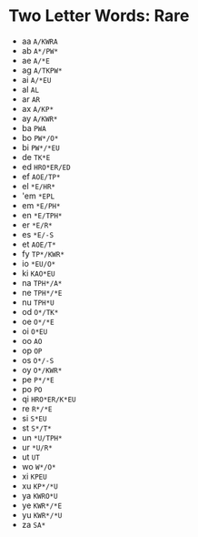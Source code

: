 # Two Letter Words: Rare

* aa `A/KWRA`
* ab `A*/PW*`
* ae `A/*E`
* ag `A/TKPW*`
* ai `A/*EU`
* al `AL`
* ar `AR`
* ax `A/KP*`
* ay `A/KWR*`
* ba `PWA`
* bo `PW*/O*`
* bi `PW*/*EU`
* de `TK*E`
* ed `HRO*ER/ED`
* ef `AOE/TP*`
* el `*E/HR*`
* 'em `*EPL`
* em `*E/PH*`
* en `*E/TPH*`
* er `*E/R*`
* es `*E/-S`
* et `AOE/T*`
* fy `TP*/KWR*`
* io `*EU/O*`
* ki `KAO*EU`
* na `TPH*/A*`
* ne `TPH*/*E`
* nu `TPH*U`
* od `O*/TK*`
* oe `O*/*E`
* oi `O*EU`
* oo `AO`
* op `OP`
* os `O*/-S`
* oy `O*/KWR*`
* pe `P*/*E`
* po `PO`
* qi `HRO*ER/K*EU`
* re `R*/*E`
* si `S*EU`
* st `S*/T*`
* un `*U/TPH*`
* ur `*U/R*`
* ut `UT`
* wo `W*/O*`
* xi `KPEU`
* xu `KP*/*U`
* ya `KWRO*U`
* ye `KWR*/*E`
* yu `KWR*/*U`
* za `SA*`

